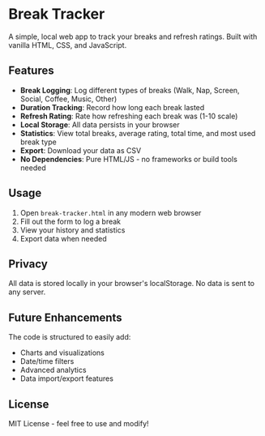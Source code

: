 # Break Tracker

A simple, local web app to track your breaks and refresh ratings. Built with vanilla HTML, CSS, and JavaScript.

## Features

- **Break Logging**: Log different types of breaks (Walk, Nap, Screen, Social, Coffee, Music, Other)
- **Duration Tracking**: Record how long each break lasted
- **Refresh Rating**: Rate how refreshing each break was (1-10 scale)
- **Local Storage**: All data persists in your browser
- **Statistics**: View total breaks, average rating, total time, and most used break type
- **Export**: Download your data as CSV
- **No Dependencies**: Pure HTML/JS - no frameworks or build tools needed

## Usage

1. Open `break-tracker.html` in any modern web browser
2. Fill out the form to log a break
3. View your history and statistics
4. Export data when needed

## Privacy

All data is stored locally in your browser's localStorage. No data is sent to any server.

## Future Enhancements

The code is structured to easily add:
- Charts and visualizations
- Date/time filters
- Advanced analytics
- Data import/export features

## License

MIT License - feel free to use and modify! 
